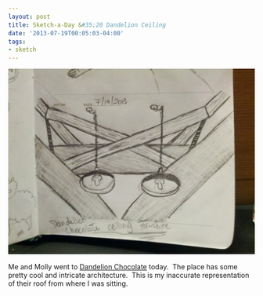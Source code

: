 ```yaml
---
layout: post
title: Sketch-a-Day &#35;20 Dandelion Ceiling
date: '2013-07-19T00:05:03-04:00'
tags:
- sketch
---
```

![](/images/sketches/sad20-dandelion-ceiling.jpg)

Me and Molly went to [Dandelion Chocolate](http://www.dandelionchocolate.com/) today.  The place has some pretty cool and intricate architecture.  This is my inaccurate representation of their roof from where I was sitting.
